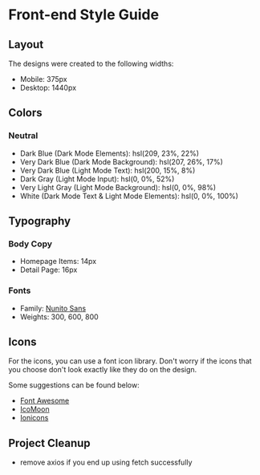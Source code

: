 # Front-end Style Guide

## Layout

The designs were created to the following widths:

- Mobile: 375px
- Desktop: 1440px

## Colors

### Neutral

- Dark Blue (Dark Mode Elements): hsl(209, 23%, 22%)
- Very Dark Blue (Dark Mode Background): hsl(207, 26%, 17%)
- Very Dark Blue (Light Mode Text): hsl(200, 15%, 8%)
- Dark Gray (Light Mode Input): hsl(0, 0%, 52%)
- Very Light Gray (Light Mode Background): hsl(0, 0%, 98%)
- White (Dark Mode Text & Light Mode Elements): hsl(0, 0%, 100%)

## Typography

### Body Copy

- Homepage Items: 14px
- Detail Page: 16px 

### Fonts

- Family: [Nunito Sans](https://fonts.google.com/specimen/Nunito+Sans)
- Weights: 300, 600, 800

## Icons

For the icons, you can use a font icon library. Don't worry if the icons that you choose don't look exactly like they do on the design.

Some suggestions can be found below:

- [Font Awesome](https://fontawesome.com)
- [IcoMoon](https://icomoon.io)
- [Ionicons](https://ionicons.com)

## Project Cleanup
- remove axios if you end up using fetch successfully  